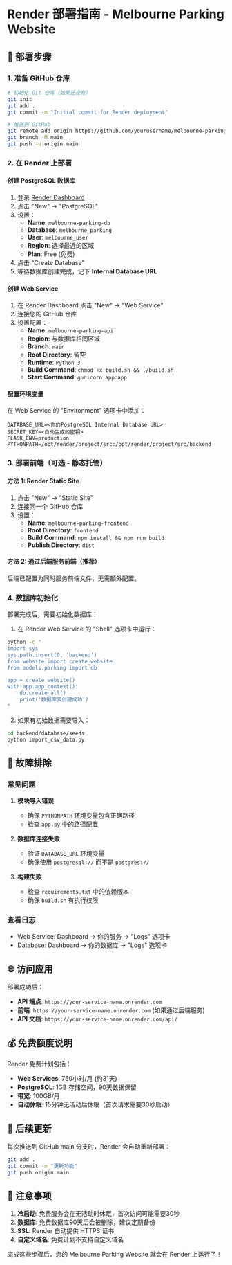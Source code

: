 # Render 部署指南 - Melbourne Parking Website

## 🚀 部署步骤

### 1. 准备 GitHub 仓库
```bash
# 初始化 Git 仓库（如果还没有）
git init
git add .
git commit -m "Initial commit for Render deployment"

# 推送到 GitHub
git remote add origin https://github.com/yourusername/melbourne-parking-website.git
git branch -M main
git push -u origin main
```

### 2. 在 Render 上部署

#### 创建 PostgreSQL 数据库
1. 登录 [Render Dashboard](https://dashboard.render.com/)
2. 点击 "New" → "PostgreSQL"
3. 设置：
   - **Name**: `melbourne-parking-db`
   - **Database**: `melbourne_parking`
   - **User**: `melbourne_user`
   - **Region**: 选择最近的区域
   - **Plan**: Free (免费)
4. 点击 "Create Database"
5. 等待数据库创建完成，记下 **Internal Database URL**

#### 创建 Web Service
1. 在 Render Dashboard 点击 "New" → "Web Service"
2. 连接您的 GitHub 仓库
3. 设置配置：
   - **Name**: `melbourne-parking-api`
   - **Region**: 与数据库相同区域
   - **Branch**: `main`
   - **Root Directory**: 留空
   - **Runtime**: `Python 3`
   - **Build Command**: `chmod +x build.sh && ./build.sh`
   - **Start Command**: `gunicorn app:app`

#### 配置环境变量
在 Web Service 的 "Environment" 选项卡中添加：
```
DATABASE_URL=<你的PostgreSQL Internal Database URL>
SECRET_KEY=<自动生成的密钥>
FLASK_ENV=production
PYTHONPATH=/opt/render/project/src:/opt/render/project/src/backend
```

### 3. 部署前端（可选 - 静态托管）

#### 方法 1: Render Static Site
1. 点击 "New" → "Static Site"
2. 连接同一个 GitHub 仓库
3. 设置：
   - **Name**: `melbourne-parking-frontend`
   - **Root Directory**: `frontend`
   - **Build Command**: `npm install && npm run build`
   - **Publish Directory**: `dist`

#### 方法 2: 通过后端服务前端（推荐）
后端已配置为同时服务前端文件，无需额外配置。

### 4. 数据库初始化

部署完成后，需要初始化数据库：

1. 在 Render Web Service 的 "Shell" 选项卡中运行：
```bash
python -c "
import sys
sys.path.insert(0, 'backend')
from website import create_website
from models.parking import db

app = create_website()
with app.app_context():
    db.create_all()
    print('数据库表创建成功')
"
```

2. 如果有初始数据需要导入：
```bash
cd backend/database/seeds
python import_csv_data.py
```

## 🔧 故障排除

### 常见问题

1. **模块导入错误**
   - 确保 `PYTHONPATH` 环境变量包含正确路径
   - 检查 `app.py` 中的路径配置

2. **数据库连接失败**
   - 验证 `DATABASE_URL` 环境变量
   - 确保使用 `postgresql://` 而不是 `postgres://`

3. **构建失败**
   - 检查 `requirements.txt` 中的依赖版本
   - 确保 `build.sh` 有执行权限

### 查看日志
- Web Service: Dashboard → 你的服务 → "Logs" 选项卡
- Database: Dashboard → 你的数据库 → "Logs" 选项卡

## 🌐 访问应用

部署成功后：
- **API 端点**: `https://your-service-name.onrender.com`
- **前端**: `https://your-service-name.onrender.com` (如果通过后端服务)
- **API 文档**: `https://your-service-name.onrender.com/api/`

## 💰 免费额度说明

Render 免费计划包括：
- **Web Services**: 750小时/月 (约31天)
- **PostgreSQL**: 1GB 存储空间，90天数据保留
- **带宽**: 100GB/月
- **自动休眠**: 15分钟无活动后休眠（首次请求需要30秒启动）

## 🔄 后续更新

每次推送到 GitHub main 分支时，Render 会自动重新部署：

```bash
git add .
git commit -m "更新功能"
git push origin main
```

## 📝 注意事项

1. **冷启动**: 免费服务会在无活动时休眠，首次访问可能需要30秒
2. **数据库**: 免费数据库90天后会被删除，建议定期备份
3. **SSL**: Render 自动提供 HTTPS 证书
4. **自定义域名**: 免费计划不支持自定义域名

完成这些步骤后，您的 Melbourne Parking Website 就会在 Render 上运行了！
